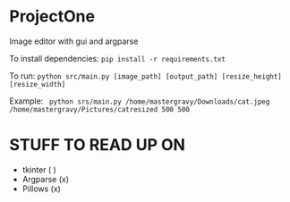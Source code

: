 # ProjectOne
Image editor with gui and argparse

To install dependencies:
```pip install -r requirements.txt```

To run:
```python src/main.py [image_path] [output_path] [resize_height] [resize_width]```

Example: 
``` python srs/main.py /home/mastergravy/Downloads/cat.jpeg /home/mastergravy/Pictures/catresized 500 500```

# STUFF TO READ UP ON
- tkinter  ( )
- Argparse (x)
- Pillows  (x)
